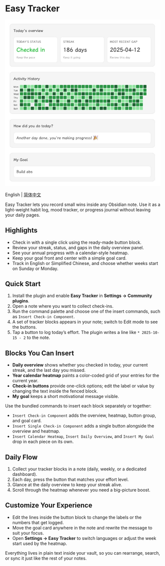 # Easy Tracker

![Easy Tracker Screenshot](./screenshots/easy-tracker-screenshot.jpeg)

English | [简体中文](./README.zh-CN.md) 

Easy Tracker lets you record small wins inside any Obsidian note. Use it as a light-weight habit log, mood tracker, or progress journal without leaving your daily pages.

## Highlights
- Check in with a single click using the ready-made button block.
- Review your streak, status, and gaps in the daily overview panel.
- See your annual progress with a calendar-style heatmap.
- Keep your goal front and center with a simple goal card.
- Track in English or Simplified Chinese, and choose whether weeks start on Sunday or Monday.

## Quick Start
1. Install the plugin and enable **Easy Tracker** in **Settings → Community plugins**.
2. Open a note where you want to collect check-ins.
3. Run the command palette and choose one of the insert commands, such as `Insert Check-in Component`.
4. A set of tracker blocks appears in your note; switch to Edit mode to see the buttons.
5. Tap a button to log today’s effort. The plugin writes a line like `* 2025-10-15 - 2` to the note.

## Blocks You Can Insert
- **Daily overview** shows whether you checked in today, your current streak, and the last day you missed.
- **Year calendar heatmap** paints a color-coded grid of your entries for the current year.
- **Check-in buttons** provide one-click options; edit the label or value by changing the text inside the fenced block.
- **My goal** keeps a short motivational message visible.

Use the bundled commands to insert each block separately or together:
- `Insert Check-in Component` adds the overview, heatmap, button group, and goal card.
- `Insert Single Check-in Component` adds a single button alongside the overview and heatmap.
- `Insert Calendar Heatmap`, `Insert Daily Overview`, and `Insert My Goal` drop in each piece on its own.

## Daily Flow
1. Collect your tracker blocks in a note (daily, weekly, or a dedicated dashboard).
2. Each day, press the button that matches your effort level.
3. Glance at the daily overview to keep your streak alive.
4. Scroll through the heatmap whenever you need a big-picture boost.

## Customize Your Experience
- Edit the lines inside the button block to change the labels or the numbers that get logged.
- Move the goal card anywhere in the note and rewrite the message to suit your focus.
- Open **Settings → Easy Tracker** to switch languages or adjust the week start used by the heatmap.

Everything lives in plain text inside your vault, so you can rearrange, search, or sync it just like the rest of your notes.
